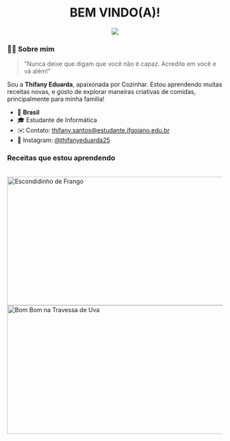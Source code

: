 <h1 align="center">BEM VINDO(A)!</h1>

<p align="center">
  <a href="https://www.instagram.com/thifanyeduarda25?igsh=dG9ibDRkNmhjdHI1"><img src="https://img.shields.io/badge/Instagram-E4405F?style=for-the-badge&logo=instagram&logoColor=white" /></a>
</p>


### 💁‍♀️ Sobre mim

> "Nunca deixe que digam que você não é capaz. Acredite em você e vá além!"

Sou a **Thifany Eduarda**, apaixonada por Cozinhar. Estou aprendendo muitas receitas novas, e gosto de explorar maneiras criativas de comidas, principalmente para minha familia!

- 📍 **Brasil**
- 🎓 Estudante de Informática
- ✉️ Contato: thifany.santos@estudante.ifgoiano.edu.br
- 📱 Instagram: [@thifanyeduarda25](https://www.instagram.com/thifanyeduarda25?igsh=dG9ibDRkNmhjdHI1)


### Receitas que estou aprendendo

<div style="display: inline_block"><br>
  <img align="center" alt="Escondidinho de Frango" height="300" width="1000" src="https://www.tendaatacado.com.br/dicas/wp-content/uploads/2022/03/escondidinho-de-frango-interna.jpg">
  <img align="center" alt="Bom Bom na Travessa de Uva" height="300" width="1000" src="https://akdelicatessen.com.br/wp-content/uploads/2021/12/bombom-travessa-receita-800x420.jpg">
</div>


